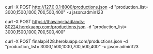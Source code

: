  curl -X POST http://127.0.0.1:8000/productions.json -d "production_list= 3000,1500,1000,700,500,400" -u jason:admin123


curl -X POST https://thawing-badlands-80224.herokuapp.com/productions.json -d "production_list= 3000,1500,1000,700,500,400" 

curl -X POST finalapi428.herokuapp.com/productions.json -d "production_list= 3000,1500,1000,700,500,400" -u jason:admin123